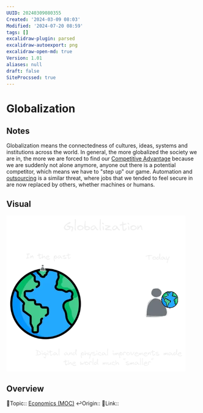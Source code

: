 ```yaml
---
UUID: 20240309080355
Created: '2024-03-09 08:03'
Modified: '2024-07-20 08:59'
tags: []
excalidraw-plugin: parsed
excalidraw-autoexport: png
excalidraw-open-md: true
Version: 1.01
aliases: null
draft: false
SiteProcssed: true
---
```


# Globalization

## Notes

Globalization means the connectedness of cultures, ideas, systems and institutions across the world. In general, the more globalized the society we are in, the more we are forced to find our [Competitive Advantage](/notes/competitive-advantage.md) because we are suddenly not alone anymore, anyone out there is a potential competitor, which means we have to "step up" our game. Automation and [outsourcing](/notes/outsourcing.md) is a similar threat, where jobs that we tended to feel secure in are now replaced by others, whether machines or humans.

## Visual

![Globalization.webp](/notes/globalization.webp)

## Overview
🔼Topic:: [Economics (MOC)](/mocs/economics-moc.md)
↩️Origin::
🔗Link::

